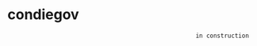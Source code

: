 #                                                           condiegov
                                                         in construction

